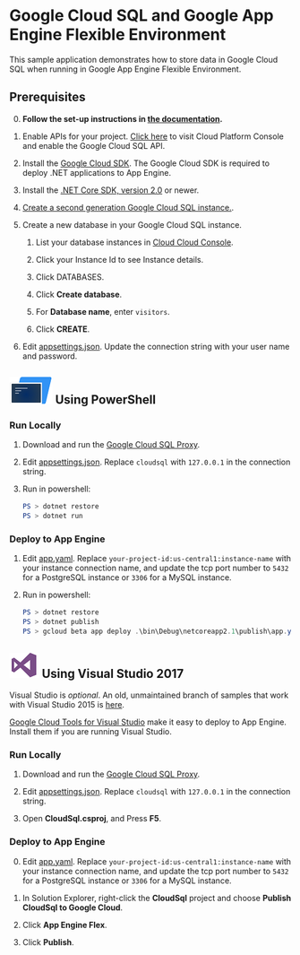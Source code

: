 # Google Cloud SQL and Google App Engine Flexible Environment

This sample application demonstrates how to store data in Google Cloud SQL
when running in Google App Engine Flexible Environment.

## Prerequisites

0.  **Follow the set-up instructions in [the documentation](https://cloud.google.com/dotnet/docs/setup).**
  
1.  Enable APIs for your project.
    [Click here](https://console.cloud.google.com/flows/enableapi?apiid=sqladmin.googleapis.com&showconfirmation=true)
    to visit Cloud Platform Console and enable the Google Cloud SQL API.

2.  Install the [Google Cloud SDK](https://cloud.google.com/sdk/).  The Google Cloud SDK
    is required to deploy .NET applications to App Engine.

3.  Install the [.NET Core SDK, version 2.0](https://github.com/dotnet/core/blob/master/release-notes/download-archives/2.0.5-download.md)
    or newer.

4.  [Create a second generation Google Cloud SQL instance.](
    https://cloud.google.com/sql/docs/mysql/create-instance).

5.  Create a new database in your Google Cloud SQL instance.
    
    1.  List your database instances in [Cloud Cloud Console](
        https://console.cloud.google.com/sql/instances/).
    
    2.  Click your Instance Id to see Instance details.

    3.  Click DATABASES.

    4.  Click **Create database**.

    2.  For **Database name**, enter `visitors`.

    3.  Click **CREATE**.


6.  Edit [appsettings.json](appsettings.json).  Update the connection string
    with your user name and password.

## ![PowerShell](../.resources/powershell.png) Using PowerShell

### Run Locally

1.  Download and run the [Google Cloud SQL Proxy](https://cloud.google.com/sql/docs/mysql/sql-proxy).

2.  Edit [appsettings.json](appsettings.json).  Replace `cloudsql` with `127.0.0.1` in the connection string.

3.  Run in powershell:

    ```psm1
    PS > dotnet restore
    PS > dotnet run
    ```

### Deploy to App Engine

1.  Edit [app.yaml](app.yaml).  Replace `your-project-id:us-central1:instance-name`
    with your instance connection name, and update the tcp port number to 
    `5432` for a PostgreSQL instance or `3306` for a MySQL instance.

2.  Run in powershell:

    ```psm1
    PS > dotnet restore
    PS > dotnet publish
    PS > gcloud beta app deploy .\bin\Debug\netcoreapp2.1\publish\app.yaml
    ```

## ![Visual Studio](../.resources/visual-studio.png) Using Visual Studio 2017

Visual Studio is *optional*.  An old, unmaintained branch of samples that work
with Visual Studio 2015 is 
[here](https://github.com/GoogleCloudPlatform/dotnet-docs-samples/tree/vs2015).

[Google Cloud Tools for Visual Studio](
https://marketplace.visualstudio.com/items?itemName=GoogleCloudTools.GoogleCloudPlatformExtensionforVisualStudio)
make it easy to deploy to App Engine.  Install them if you are running Visual Studio.

### Run Locally

1.  Download and run the [Google Cloud SQL Proxy](https://cloud.google.com/sql/docs/mysql/sql-proxy).

2.  Edit [appsettings.json](appsettings.json).  Replace `cloudsql` with `127.0.0.1` in the connection string.

3.  Open **CloudSql.csproj**, and Press **F5**.

### Deploy to App Engine

0.  Edit [app.yaml](app.yaml).  Replace `your-project-id:us-central1:instance-name`
    with your instance connection name, and update the tcp port number to 
    `5432` for a PostgreSQL instance or `3306` for a MySQL instance.

1.  In Solution Explorer, right-click the **CloudSql** project and choose **Publish CloudSql to Google Cloud**.

2.  Click **App Engine Flex**.

3.  Click **Publish**.
